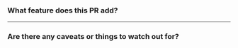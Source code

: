<!-- 
Please follow the gitmoji convention for commit messages.
Common gitmoji examples for quick copy-paste:
✨  :sparkles:  → Introduce new features
📝  :memo:      → Add or update documentation
♻️  :recycle:   → Polish code / Refactor code
⚡  :zap:       → Improve performance / Fix a bug
✅  :white_check_mark: → Add or update tests
🔧  :wrench:   → Add or update configuration files
🔒  :lock:     → Fix security issues
-->

### What feature does this PR add?
<!-- Describe the feature or enhancement you implemented -->

---

### Are there any caveats or things to watch out for?
<!-- If none, write "None" -->

